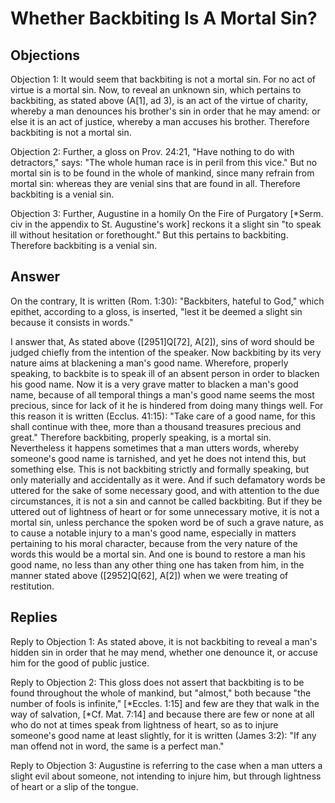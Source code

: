# Whether Backbiting Is A Mortal Sin?

## Objections

Objection 1: It would seem that backbiting is not a mortal sin. For no act of virtue is a mortal sin. Now, to reveal an unknown sin, which pertains to backbiting, as stated above (A[1], ad 3), is an act of the virtue of charity, whereby a man denounces his brother's sin in order that he may amend: or else it is an act of justice, whereby a man accuses his brother. Therefore backbiting is not a mortal sin.

Objection 2: Further, a gloss on Prov. 24:21, "Have nothing to do with detractors," says: "The whole human race is in peril from this vice." But no mortal sin is to be found in the whole of mankind, since many refrain from mortal sin: whereas they are venial sins that are found in all. Therefore backbiting is a venial sin.

Objection 3: Further, Augustine in a homily On the Fire of Purgatory [*Serm. civ in the appendix to St. Augustine's work] reckons it a slight sin "to speak ill without hesitation or forethought." But this pertains to backbiting. Therefore backbiting is a venial sin.

## Answer

On the contrary, It is written (Rom. 1:30): "Backbiters, hateful to God," which epithet, according to a gloss, is inserted, "lest it be deemed a slight sin because it consists in words."

I answer that, As stated above ([2951]Q[72], A[2]), sins of word should be judged chiefly from the intention of the speaker. Now backbiting by its very nature aims at blackening a man's good name. Wherefore, properly speaking, to backbite is to speak ill of an absent person in order to blacken his good name. Now it is a very grave matter to blacken a man's good name, because of all temporal things a man's good name seems the most precious, since for lack of it he is hindered from doing many things well. For this reason it is written (Ecclus. 41:15): "Take care of a good name, for this shall continue with thee, more than a thousand treasures precious and great." Therefore backbiting, properly speaking, is a mortal sin. Nevertheless it happens sometimes that a man utters words, whereby someone's good name is tarnished, and yet he does not intend this, but something else. This is not backbiting strictly and formally speaking, but only materially and accidentally as it were. And if such defamatory words be uttered for the sake of some necessary good, and with attention to the due circumstances, it is not a sin and cannot be called backbiting. But if they be uttered out of lightness of heart or for some unnecessary motive, it is not a mortal sin, unless perchance the spoken word be of such a grave nature, as to cause a notable injury to a man's good name, especially in matters pertaining to his moral character, because from the very nature of the words this would be a mortal sin. And one is bound to restore a man his good name, no less than any other thing one has taken from him, in the manner stated above ([2952]Q[62], A[2]) when we were treating of restitution.

## Replies

Reply to Objection 1: As stated above, it is not backbiting to reveal a man's hidden sin in order that he may mend, whether one denounce it, or accuse him for the good of public justice.

Reply to Objection 2: This gloss does not assert that backbiting is to be found throughout the whole of mankind, but "almost," both because "the number of fools is infinite," [*Eccles. 1:15] and few are they that walk in the way of salvation, [*Cf. Mat. 7:14] and because there are few or none at all who do not at times speak from lightness of heart, so as to injure someone's good name at least slightly, for it is written (James 3:2): "If any man offend not in word, the same is a perfect man."

Reply to Objection 3: Augustine is referring to the case when a man utters a slight evil about someone, not intending to injure him, but through lightness of heart or a slip of the tongue.